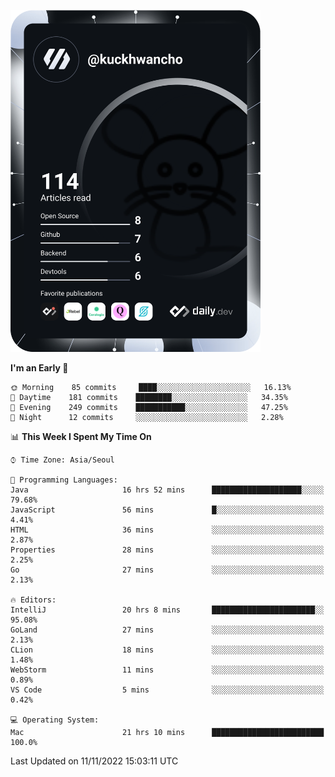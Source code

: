 <a href="https://app.daily.dev/kuckhwancho"><img src="https://github.com/kuckjwi0928/kuckjwi0928/blob/master/devcard.svg" width="400" alt="Kuckjwi Devcard"/></a>

<!--START_SECTION:waka-->
**I'm an Early 🐤** 

```text
🌞 Morning    85 commits     ████░░░░░░░░░░░░░░░░░░░░░   16.13% 
🌆 Daytime    181 commits    ████████░░░░░░░░░░░░░░░░░   34.35% 
🌃 Evening    249 commits    ███████████░░░░░░░░░░░░░░   47.25% 
🌙 Night      12 commits     ░░░░░░░░░░░░░░░░░░░░░░░░░   2.28%

```


📊 **This Week I Spent My Time On** 

```text
⌚︎ Time Zone: Asia/Seoul

💬 Programming Languages: 
Java                     16 hrs 52 mins      ████████████████████░░░░░   79.68% 
JavaScript               56 mins             █░░░░░░░░░░░░░░░░░░░░░░░░   4.41% 
HTML                     36 mins             ░░░░░░░░░░░░░░░░░░░░░░░░░   2.87% 
Properties               28 mins             ░░░░░░░░░░░░░░░░░░░░░░░░░   2.25% 
Go                       27 mins             ░░░░░░░░░░░░░░░░░░░░░░░░░   2.13%

🔥 Editors: 
IntelliJ                 20 hrs 8 mins       ███████████████████████░░   95.08% 
GoLand                   27 mins             ░░░░░░░░░░░░░░░░░░░░░░░░░   2.13% 
CLion                    18 mins             ░░░░░░░░░░░░░░░░░░░░░░░░░   1.48% 
WebStorm                 11 mins             ░░░░░░░░░░░░░░░░░░░░░░░░░   0.89% 
VS Code                  5 mins              ░░░░░░░░░░░░░░░░░░░░░░░░░   0.42%

💻 Operating System: 
Mac                      21 hrs 10 mins      █████████████████████████   100.0%

```


 Last Updated on 11/11/2022 15:03:11 UTC
<!--END_SECTION:waka-->
